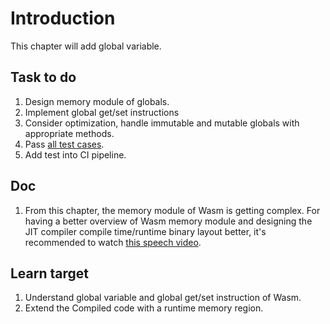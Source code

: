 # Introduction

This chapter will add global variable.

## Task to do

1. Design memory module of globals.
2. Implement global get/set instructions
3. Consider optimization, handle immutable and mutable globals with appropriate methods.
4. Pass [all test cases](./test).
5. Add test into CI pipeline.

## Doc

1. From this chapter, the memory module of Wasm is getting complex. For having a better overview of Wasm memory module and designing the JIT compiler compile time/runtime binary layout better, it's recommended to watch [this speech video]("https://www.youtube.com/watch?v=CHj0AoUN82k").

## Learn target

1. Understand global variable and global get/set instruction of Wasm.
2. Extend the Compiled code with a runtime memory region.

